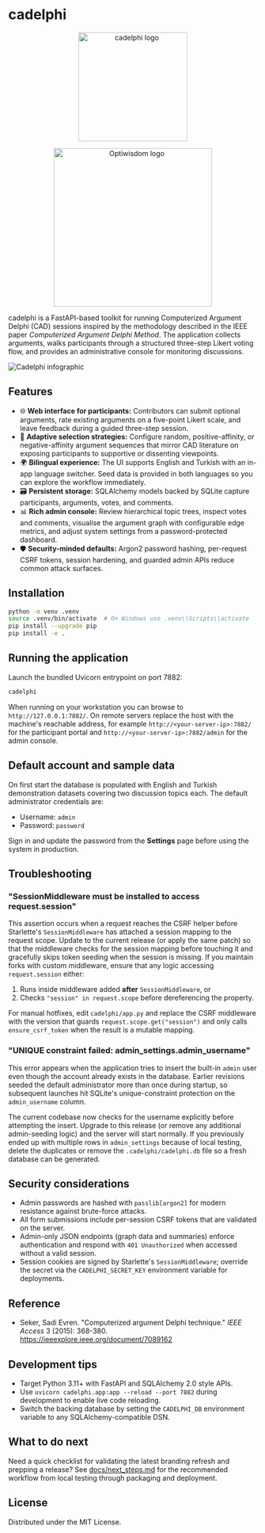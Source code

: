 # cadelphi

<p align="center">
  <img src="https://cadelphi.optiwisdom.com/static/img/cadelphi-logo.png" alt="cadelphi logo" width="220" />
</p>

<p align="center">
  <a href="https://www.optiwisdom.com" target="_blank" rel="noopener noreferrer">
    <img src="https://cadelphi.optiwisdom.com/static/img/optiwisdom-logo.png" alt="Optiwisdom logo" width="320" />
  </a>
</p>

cadelphi is a FastAPI-based toolkit for running Computerized Argument Delphi (CAD) sessions inspired by the
methodology described in the IEEE paper *Computerized Argument Delphi Method*. The application collects arguments,
walks participants through a structured three-step Likert voting flow, and provides an administrative console for
monitoring discussions.

![Cadelphi infographic](https://cadelphi.optiwisdom.com/static/img/cadelphi-infographic.png)

## Features

- 🌐 **Web interface for participants:** Contributors can submit optional arguments, rate existing arguments on a
  five-point Likert scale, and leave feedback during a guided three-step session.
- 🧠 **Adaptive selection strategies:** Configure random, positive-affinity, or negative-affinity argument sequences
  that mirror CAD literature on exposing participants to supportive or dissenting viewpoints.
- 🌍 **Bilingual experience:** The UI supports English and Turkish with an in-app language switcher. Seed data is
  provided in both languages so you can explore the workflow immediately.
- 🗃️ **Persistent storage:** SQLAlchemy models backed by SQLite capture participants, arguments, votes, and comments.
- 📊 **Rich admin console:** Review hierarchical topic trees, inspect votes and comments, visualise the argument graph
  with configurable edge metrics, and adjust system settings from a password-protected dashboard.
- 🛡️ **Security-minded defaults:** Argon2 password hashing, per-request CSRF tokens, session hardening, and guarded
  admin APIs reduce common attack surfaces.

## Installation

```bash
python -m venv .venv
source .venv/bin/activate  # On Windows use .venv\\Scripts\\activate
pip install --upgrade pip
pip install -e .
```

## Running the application

Launch the bundled Uvicorn entrypoint on port 7882:

```bash
cadelphi
```

When running on your workstation you can browse to `http://127.0.0.1:7882/`. On remote servers replace the host
with the machine's reachable address, for example `http://<your-server-ip>:7882/` for the participant portal and
`http://<your-server-ip>:7882/admin` for the admin console.

## Default account and sample data

On first start the database is populated with English and Turkish demonstration datasets covering two discussion
topics each. The default administrator credentials are:

- Username: `admin`
- Password: `password`

Sign in and update the password from the **Settings** page before using the system in production.

## Troubleshooting

### "SessionMiddleware must be installed to access request.session"

This assertion occurs when a request reaches the CSRF helper before Starlette's
`SessionMiddleware` has attached a session mapping to the request scope. Update
to the current release (or apply the same patch) so that the middleware checks
for the session mapping before touching it and gracefully skips token seeding
when the session is missing. If you maintain forks with custom middleware,
ensure that any logic accessing `request.session` either:

1. Runs inside middleware added **after** `SessionMiddleware`, or
2. Checks `"session" in request.scope` before dereferencing the property.

For manual hotfixes, edit `cadelphi/app.py` and replace the CSRF middleware with
the version that guards `request.scope.get("session")` and only calls
`ensure_csrf_token` when the result is a mutable mapping.

### "UNIQUE constraint failed: admin_settings.admin_username"

This error appears when the application tries to insert the built-in `admin` user even though the account already
exists in the database. Earlier revisions seeded the default administrator more than once during startup, so subsequent
launches hit SQLite's unique-constraint protection on the `admin_username` column.

The current codebase now checks for the username explicitly before attempting the insert. Upgrade to this release (or
remove any additional admin-seeding logic) and the server will start normally. If you previously ended up with multiple
rows in `admin_settings` because of local testing, delete the duplicates or remove the `.cadelphi/cadelphi.db` file so a
fresh database can be generated.

## Security considerations

- Admin passwords are hashed with `passlib[argon2]` for modern resistance against brute-force attacks.
- All form submissions include per-session CSRF tokens that are validated on the server.
- Admin-only JSON endpoints (graph data and summaries) enforce authentication and respond with `401 Unauthorized`
  when accessed without a valid session.
- Session cookies are signed by Starlette's `SessionMiddleware`; override the secret via the `CADELPHI_SECRET_KEY`
  environment variable for deployments.

## Reference

- Seker, Sadi Evren. "Computerized argument Delphi technique." *IEEE Access* 3 (2015): 368-380. https://ieeexplore.ieee.org/document/7089162

## Development tips

- Target Python 3.11+ with FastAPI and SQLAlchemy 2.0 style APIs.
- Use `uvicorn cadelphi.app:app --reload --port 7882` during development to enable live code reloading.
- Switch the backing database by setting the `CADELPHI_DB` environment variable to any SQLAlchemy-compatible DSN.

## What to do next

Need a quick checklist for validating the latest branding refresh and prepping a release? See
[docs/next_steps.md](docs/next_steps.md) for the recommended workflow from local testing through packaging and
deployment.

## License

Distributed under the MIT License.
